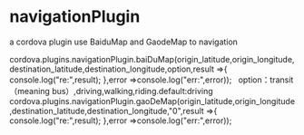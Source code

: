 # navigationPlugin
a cordova plugin use BaiduMap and GaodeMap to navigation

cordova.plugins.navigationPlugin.baiDuMap(origin_latitude,origin_longitude,destination_latitude,destination_longitude,option,result =>{
      console.log("re:",result);
    },error =>console.log("err:",error));
    option：transit（meaning bus）,driving,walking,riding.default:driving
    
cordova.plugins.navigationPlugin.gaoDeMap(origin_latitude,origin_longitude,destination_latitude,destination_longitude,"0",result =>{
      console.log("re:",result);
    },error =>console.log("err:",error));
